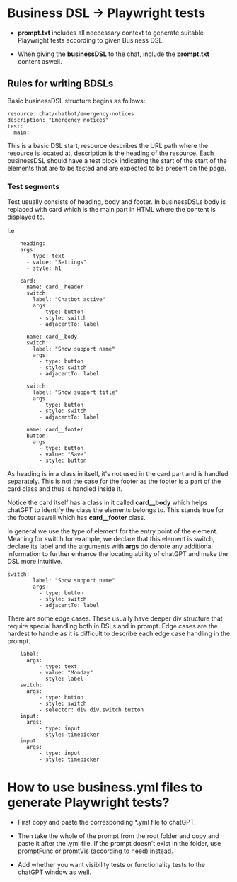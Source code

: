 # Business DSL -> Playwright tests

- **prompt.txt** includes all neccessary context to generate suitable Playwright tests according to given Business DSL. 

- When giving the **businessDSL** to the chat, include the **prompt.txt** content aswell.


## **Rules for writing BDSLs**
Basic businessDSL structure begins as follows:

```
resource: chat/chatbot/emergency-notices
description: "Emergency notices"
test:
  main:
```
This is a basic DSL start, resource describes the URL path where the resource is located at, description is the heading of the resource. Each businessDSL should have a test block indicating the start of the start of the elements that are to be tested and are expected to be present on the page.

### **Test segments**

Test usually consists of heading, body and footer. In businessDSLs body is replaced with card which is the main part in HTML where the content is displayed to.

I.e

``` 
    heading:
    args:
      - type: text
      - value: "Settings"
      - style: h1

    card:
      name: card__header
      switch:
        label: "Chatbot active"
        args:
          - type: button
          - style: switch
          - adjacentTo: label

      name: card__body
      switch:
        label: "Show support name"
        args:
          - type: button
          - style: switch
          - adjacentTo: label

      switch:
        label: "Show support title"
        args:
          - type: button
          - style: switch
          - adjacentTo: label

      name: card__footer
      button:
        args:
          - type: button
          - value: "Save"
          - style: button

```

As heading is in a class in itself, it's not used in the card part and is handled separately. This is not the case for the footer as the footer is a part of the card class and thus is handled inside it.

Notice the card itself has a class in it called __card__body__ which helps chatGPT to identify the class the elements belongs to. This stands true for the footer aswell which has __card__footer__ class.

In general we use the type of element for the entry point of the element. Meaning for switch for example, we declare that this element is switch, declare its label and the arguments with __args__ do denote any additional information to further enhance the locating ability of chatGPT and make the DSL more intuitive.

```
switch:
        label: "Show support name"
        args:
          - type: button
          - style: switch
          - adjacentTo: label
```

There are some edge cases. These usually have deeper div structure that require special handling both in DSLs and in prompt. Edge cases are the hardest to handle as it is difficult to describe each edge case handling in the prompt.

```
    label:
      args:
          - type: text
          - value: "Monday"
          - style: label
    switch:
      args:
          - type: button
          - style: switch
          - selector: div div.switch button
    input:
      args:
          - type: input
          - style: timepicker
    input:
      args:
          - type: input
          - style: timepicker
```

# 


# How to use business.yml files to generate Playwright tests?

- First copy and paste the corresponding *.yml file to chatGPT.

- Then take the whole of the prompt from the root folder and copy and paste it after the .yml file. If the prompt doesn't exist in the folder, use promptFunc or promtVis (according to need) instead. 

- Add whether you want visibility tests or functionality tests to the chatGPT window as well.
